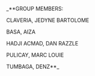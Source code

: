 _**GROUP MEMBERS:

CLAVERIA, JEDYNE BARTOLOME

BASA, AIZA

HADJI ACMAD, DAN RAZZLE

PULICAY, MARC LOUIE

TUMBAGA, DENZ**_

